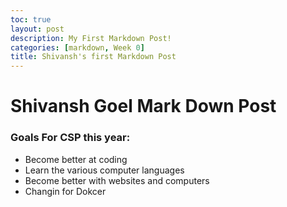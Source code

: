 ```yaml
---
toc: true
layout: post
description: My First Markdown Post!
categories: [markdown, Week 0]
title: Shivansh's first Markdown Post
---
```


# Shivansh Goel Mark Down Post

### Goals For CSP this year:
- Become better at coding
- Learn the various computer languages
- Become better with websites and computers
- Changin for Dokcer





